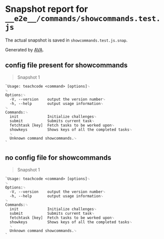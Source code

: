 # Snapshot report for `__e2e__/commands/showcommands.test.js`

The actual snapshot is saved in `showcommands.test.js.snap`.

Generated by [AVA](https://ava.li).

## config file present for showcommands

> Snapshot 1

    `Usage: teachcode <command> [options]␊
    ␊
    Options:␊
      -V, --version    output the version number␊
      -h, --help       output usage information␊
    ␊
    Commands:␊
      init             Initialize challenges␊
      submit           Submits current task␊
      fetchtask [key]  Fetch tasks to be worked upon␊
      showkeys         Shows keys of all the completed tasks␊
      ␊
      Unknown command showcommands.␊
    `

## no config file for showcommands

> Snapshot 1

    `Usage: teachcode <command> [options]␊
    ␊
    Options:␊
      -V, --version    output the version number␊
      -h, --help       output usage information␊
    ␊
    Commands:␊
      init             Initialize challenges␊
      submit           Submits current task␊
      fetchtask [key]  Fetch tasks to be worked upon␊
      showkeys         Shows keys of all the completed tasks␊
      ␊
      Unknown command showcommands.␊
    `
